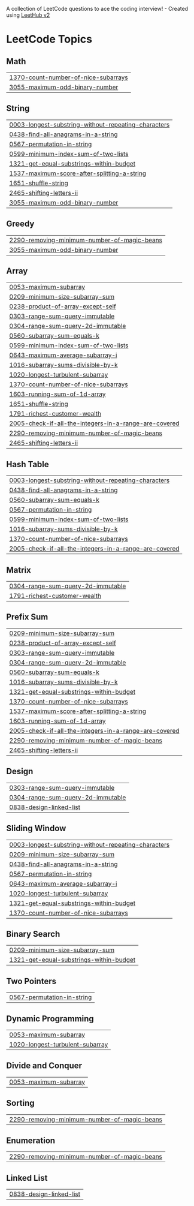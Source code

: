 A collection of LeetCode questions to ace the coding interview! - Created using [LeetHub v2](https://github.com/arunbhardwaj/LeetHub-2.0)
<!---LeetCode Topics Start-->
# LeetCode Topics
## Math
|  |
| ------- |
| [1370-count-number-of-nice-subarrays](https://github.com/Ofori01/leetcode/tree/master/1370-count-number-of-nice-subarrays) |
| [3055-maximum-odd-binary-number](https://github.com/Ofori01/leetcode/tree/master/3055-maximum-odd-binary-number) |
## String
|  |
| ------- |
| [0003-longest-substring-without-repeating-characters](https://github.com/Ofori01/leetcode/tree/master/0003-longest-substring-without-repeating-characters) |
| [0438-find-all-anagrams-in-a-string](https://github.com/Ofori01/leetcode/tree/master/0438-find-all-anagrams-in-a-string) |
| [0567-permutation-in-string](https://github.com/Ofori01/leetcode/tree/master/0567-permutation-in-string) |
| [0599-minimum-index-sum-of-two-lists](https://github.com/Ofori01/leetcode/tree/master/0599-minimum-index-sum-of-two-lists) |
| [1321-get-equal-substrings-within-budget](https://github.com/Ofori01/leetcode/tree/master/1321-get-equal-substrings-within-budget) |
| [1537-maximum-score-after-splitting-a-string](https://github.com/Ofori01/leetcode/tree/master/1537-maximum-score-after-splitting-a-string) |
| [1651-shuffle-string](https://github.com/Ofori01/leetcode/tree/master/1651-shuffle-string) |
| [2465-shifting-letters-ii](https://github.com/Ofori01/leetcode/tree/master/2465-shifting-letters-ii) |
| [3055-maximum-odd-binary-number](https://github.com/Ofori01/leetcode/tree/master/3055-maximum-odd-binary-number) |
## Greedy
|  |
| ------- |
| [2290-removing-minimum-number-of-magic-beans](https://github.com/Ofori01/leetcode/tree/master/2290-removing-minimum-number-of-magic-beans) |
| [3055-maximum-odd-binary-number](https://github.com/Ofori01/leetcode/tree/master/3055-maximum-odd-binary-number) |
## Array
|  |
| ------- |
| [0053-maximum-subarray](https://github.com/Ofori01/leetcode/tree/master/0053-maximum-subarray) |
| [0209-minimum-size-subarray-sum](https://github.com/Ofori01/leetcode/tree/master/0209-minimum-size-subarray-sum) |
| [0238-product-of-array-except-self](https://github.com/Ofori01/leetcode/tree/master/0238-product-of-array-except-self) |
| [0303-range-sum-query-immutable](https://github.com/Ofori01/leetcode/tree/master/0303-range-sum-query-immutable) |
| [0304-range-sum-query-2d-immutable](https://github.com/Ofori01/leetcode/tree/master/0304-range-sum-query-2d-immutable) |
| [0560-subarray-sum-equals-k](https://github.com/Ofori01/leetcode/tree/master/0560-subarray-sum-equals-k) |
| [0599-minimum-index-sum-of-two-lists](https://github.com/Ofori01/leetcode/tree/master/0599-minimum-index-sum-of-two-lists) |
| [0643-maximum-average-subarray-i](https://github.com/Ofori01/leetcode/tree/master/0643-maximum-average-subarray-i) |
| [1016-subarray-sums-divisible-by-k](https://github.com/Ofori01/leetcode/tree/master/1016-subarray-sums-divisible-by-k) |
| [1020-longest-turbulent-subarray](https://github.com/Ofori01/leetcode/tree/master/1020-longest-turbulent-subarray) |
| [1370-count-number-of-nice-subarrays](https://github.com/Ofori01/leetcode/tree/master/1370-count-number-of-nice-subarrays) |
| [1603-running-sum-of-1d-array](https://github.com/Ofori01/leetcode/tree/master/1603-running-sum-of-1d-array) |
| [1651-shuffle-string](https://github.com/Ofori01/leetcode/tree/master/1651-shuffle-string) |
| [1791-richest-customer-wealth](https://github.com/Ofori01/leetcode/tree/master/1791-richest-customer-wealth) |
| [2005-check-if-all-the-integers-in-a-range-are-covered](https://github.com/Ofori01/leetcode/tree/master/2005-check-if-all-the-integers-in-a-range-are-covered) |
| [2290-removing-minimum-number-of-magic-beans](https://github.com/Ofori01/leetcode/tree/master/2290-removing-minimum-number-of-magic-beans) |
| [2465-shifting-letters-ii](https://github.com/Ofori01/leetcode/tree/master/2465-shifting-letters-ii) |
## Hash Table
|  |
| ------- |
| [0003-longest-substring-without-repeating-characters](https://github.com/Ofori01/leetcode/tree/master/0003-longest-substring-without-repeating-characters) |
| [0438-find-all-anagrams-in-a-string](https://github.com/Ofori01/leetcode/tree/master/0438-find-all-anagrams-in-a-string) |
| [0560-subarray-sum-equals-k](https://github.com/Ofori01/leetcode/tree/master/0560-subarray-sum-equals-k) |
| [0567-permutation-in-string](https://github.com/Ofori01/leetcode/tree/master/0567-permutation-in-string) |
| [0599-minimum-index-sum-of-two-lists](https://github.com/Ofori01/leetcode/tree/master/0599-minimum-index-sum-of-two-lists) |
| [1016-subarray-sums-divisible-by-k](https://github.com/Ofori01/leetcode/tree/master/1016-subarray-sums-divisible-by-k) |
| [1370-count-number-of-nice-subarrays](https://github.com/Ofori01/leetcode/tree/master/1370-count-number-of-nice-subarrays) |
| [2005-check-if-all-the-integers-in-a-range-are-covered](https://github.com/Ofori01/leetcode/tree/master/2005-check-if-all-the-integers-in-a-range-are-covered) |
## Matrix
|  |
| ------- |
| [0304-range-sum-query-2d-immutable](https://github.com/Ofori01/leetcode/tree/master/0304-range-sum-query-2d-immutable) |
| [1791-richest-customer-wealth](https://github.com/Ofori01/leetcode/tree/master/1791-richest-customer-wealth) |
## Prefix Sum
|  |
| ------- |
| [0209-minimum-size-subarray-sum](https://github.com/Ofori01/leetcode/tree/master/0209-minimum-size-subarray-sum) |
| [0238-product-of-array-except-self](https://github.com/Ofori01/leetcode/tree/master/0238-product-of-array-except-self) |
| [0303-range-sum-query-immutable](https://github.com/Ofori01/leetcode/tree/master/0303-range-sum-query-immutable) |
| [0304-range-sum-query-2d-immutable](https://github.com/Ofori01/leetcode/tree/master/0304-range-sum-query-2d-immutable) |
| [0560-subarray-sum-equals-k](https://github.com/Ofori01/leetcode/tree/master/0560-subarray-sum-equals-k) |
| [1016-subarray-sums-divisible-by-k](https://github.com/Ofori01/leetcode/tree/master/1016-subarray-sums-divisible-by-k) |
| [1321-get-equal-substrings-within-budget](https://github.com/Ofori01/leetcode/tree/master/1321-get-equal-substrings-within-budget) |
| [1370-count-number-of-nice-subarrays](https://github.com/Ofori01/leetcode/tree/master/1370-count-number-of-nice-subarrays) |
| [1537-maximum-score-after-splitting-a-string](https://github.com/Ofori01/leetcode/tree/master/1537-maximum-score-after-splitting-a-string) |
| [1603-running-sum-of-1d-array](https://github.com/Ofori01/leetcode/tree/master/1603-running-sum-of-1d-array) |
| [2005-check-if-all-the-integers-in-a-range-are-covered](https://github.com/Ofori01/leetcode/tree/master/2005-check-if-all-the-integers-in-a-range-are-covered) |
| [2290-removing-minimum-number-of-magic-beans](https://github.com/Ofori01/leetcode/tree/master/2290-removing-minimum-number-of-magic-beans) |
| [2465-shifting-letters-ii](https://github.com/Ofori01/leetcode/tree/master/2465-shifting-letters-ii) |
## Design
|  |
| ------- |
| [0303-range-sum-query-immutable](https://github.com/Ofori01/leetcode/tree/master/0303-range-sum-query-immutable) |
| [0304-range-sum-query-2d-immutable](https://github.com/Ofori01/leetcode/tree/master/0304-range-sum-query-2d-immutable) |
| [0838-design-linked-list](https://github.com/Ofori01/leetcode/tree/master/0838-design-linked-list) |
## Sliding Window
|  |
| ------- |
| [0003-longest-substring-without-repeating-characters](https://github.com/Ofori01/leetcode/tree/master/0003-longest-substring-without-repeating-characters) |
| [0209-minimum-size-subarray-sum](https://github.com/Ofori01/leetcode/tree/master/0209-minimum-size-subarray-sum) |
| [0438-find-all-anagrams-in-a-string](https://github.com/Ofori01/leetcode/tree/master/0438-find-all-anagrams-in-a-string) |
| [0567-permutation-in-string](https://github.com/Ofori01/leetcode/tree/master/0567-permutation-in-string) |
| [0643-maximum-average-subarray-i](https://github.com/Ofori01/leetcode/tree/master/0643-maximum-average-subarray-i) |
| [1020-longest-turbulent-subarray](https://github.com/Ofori01/leetcode/tree/master/1020-longest-turbulent-subarray) |
| [1321-get-equal-substrings-within-budget](https://github.com/Ofori01/leetcode/tree/master/1321-get-equal-substrings-within-budget) |
| [1370-count-number-of-nice-subarrays](https://github.com/Ofori01/leetcode/tree/master/1370-count-number-of-nice-subarrays) |
## Binary Search
|  |
| ------- |
| [0209-minimum-size-subarray-sum](https://github.com/Ofori01/leetcode/tree/master/0209-minimum-size-subarray-sum) |
| [1321-get-equal-substrings-within-budget](https://github.com/Ofori01/leetcode/tree/master/1321-get-equal-substrings-within-budget) |
## Two Pointers
|  |
| ------- |
| [0567-permutation-in-string](https://github.com/Ofori01/leetcode/tree/master/0567-permutation-in-string) |
## Dynamic Programming
|  |
| ------- |
| [0053-maximum-subarray](https://github.com/Ofori01/leetcode/tree/master/0053-maximum-subarray) |
| [1020-longest-turbulent-subarray](https://github.com/Ofori01/leetcode/tree/master/1020-longest-turbulent-subarray) |
## Divide and Conquer
|  |
| ------- |
| [0053-maximum-subarray](https://github.com/Ofori01/leetcode/tree/master/0053-maximum-subarray) |
## Sorting
|  |
| ------- |
| [2290-removing-minimum-number-of-magic-beans](https://github.com/Ofori01/leetcode/tree/master/2290-removing-minimum-number-of-magic-beans) |
## Enumeration
|  |
| ------- |
| [2290-removing-minimum-number-of-magic-beans](https://github.com/Ofori01/leetcode/tree/master/2290-removing-minimum-number-of-magic-beans) |
## Linked List
|  |
| ------- |
| [0838-design-linked-list](https://github.com/Ofori01/leetcode/tree/master/0838-design-linked-list) |
<!---LeetCode Topics End-->